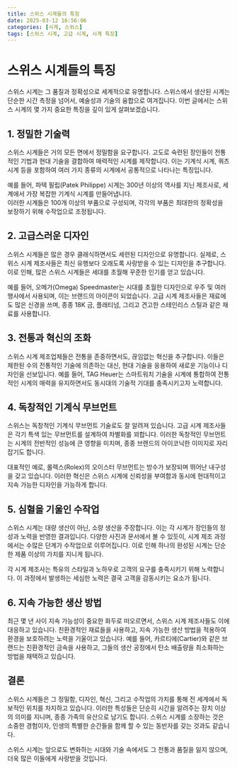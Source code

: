 ```yaml
---
title: 스위스 시계들의 특징
date: 2025-03-12 16:56:06
categories: [시계, 스위스]
tags: [스위스 시계, 고급 시계, 시계 특징]
---
```


# 스위스 시계들의 특징

스위스 시계는 그 품질과 정확성으로 세계적으로 유명합니다. 스위스에서 생산된 시계는 단순한 시간 측정을 넘어서, 예술성과 기술의 융합으로 여겨집니다. 이번 글에서는 스위스 시계의 몇 가지 중요한 특징을 깊이 있게 살펴보겠습니다.

## 1. 정밀한 기술력
스위스 시계들은 거의 모든 면에서 정밀함을 요구합니다. 고도로 숙련된 장인들이 전통적인 기법과 현대 기술을 결합하여 매력적인 시계를 제작합니다. 이는 기계식 시계, 쿼츠 시계 등을 포함하여 여러 가지 종류의 시계에서 공통적으로 나타나는 특징입니다. 

예를 들어, 파텍 필립(Patek Philippe) 시계는 300년 이상의 역사를 지닌 제조사로, 세계에서 가장 복잡한 기계식 시계를 만들어냅니다.  
이러한 시계들은 100개 이상의 부품으로 구성되며, 각각의 부품은 최대한의 정확성을 보장하기 위해 수작업으로 조정됩니다.

## 2. 고급스러운 디자인
스위스 시계들은 많은 경우 클래식하면서도 세련된 디자인으로 유명합니다. 실제로, 스위스 시계 제조사들은 최신 유행보다 오래도록 사랑받을 수 있는 디자인을 추구합니다. 이로 인해, 많은 스위스 시계들은 세대를 초월해 꾸준한 인기를 얻고 있습니다.  

예를 들어, 오메가(Omega) Speedmaster는 시대를 초월한 디자인으로 우주 및 여러 행사에서 사용되며, 이는 브랜드의 아이콘이 되었습니다. 고급 시계 제조사들은 재료에도 많은 신경을 쓰며, 종종 18K 금, 플래티넘, 그리고 견고한 스테인리스 스틸과 같은 재료를 사용합니다.

## 3. 전통과 혁신의 조화  
스위스 시계 제조업체들은 전통을 존중하면서도, 끊임없는 혁신을 추구합니다. 이들은 제한된 수의 전통적인 기술에 의존하는 대신, 현대 기술을 응용하여 새로운 기능이나 디자인을 선보입니다. 예를 들어, TAG Heuer는 스마트워치 기술을 시계에 통합하여 전통적인 시계의 매력을 유지하면서도 동시대의 기술적 기대를 충족시키고자 노력합니다.

## 4. 독창적인 기계식 무브먼트
스위스는 독창적인 기계식 무브먼트 기술로도 잘 알려져 있습니다. 고급 시계 제조사들은 각기 특색 있는 무브먼트를 설계하여 차별화를 꾀합니다. 이러한 독창적인 무브먼트는 시계의 전반적인 성능에 큰 영향을 미치며, 종종 브랜드의 아이코닉한 이미지로 자리 잡기도 합니다.  

대표적인 예로, 롤렉스(Rolex)의 오이스터 무브먼트는 방수가 보장되며 뛰어난 내구성을 갖고 있습니다. 이러한 혁신은 스위스 시계에 신뢰성을 부여함과 동시에 현대적이고 지속 가능한 디자인을 가능하게 합니다.

## 5. 심혈을 기울인 수작업
스위스 시계는 대량 생산이 아닌, 소량 생산을 주장합니다. 이는 각 시계가 장인들의 정성과 노력을 반영한 결과입니다. 다양한 사진과 문서에서 볼 수 있듯이, 시계 제조 과정에서는 수많은 단계가 수작업으로 이루어집니다. 이로 인해 하나의 완성된 시계는 단순한 제품 이상의 가치를 지니게 됩니다.  

각 시계 제조사는 특유의 스타일과 노하우로 고객의 요구를 충족시키기 위해 노력합니다. 이 과정에서 발생하는 세심한 노력은 결국 고객을 감동시키는 요소가 됩니다.

## 6. 지속 가능한 생산 방법
최근 몇 년 사이 지속 가능성이 중요한 화두로 떠오르면서, 스위스 시계 제조사들도 이에 대응하고 있습니다. 친환경적인 재료들을 사용하고, 지속 가능한 생산 방법을 적용하여 환경을 보호하려는 노력을 기울이고 있습니다. 예를 들어, 카르티에(Cartier)와 같은 브랜드는 친환경적인 금속을 사용하고, 그들의 생산 공정에서 탄소 배출량을 최소화하는 방법을 채택하고 있습니다.

## 결론
스위스 시계들은 그 정밀함, 디자인, 혁신, 그리고 수작업의 가치를 통해 전 세계에서 독보적인 위치를 차지하고 있습니다. 이러한 특성들은 단순히 시간을 알려주는 장치 이상의 의미를 지니며, 종종 가족의 유산으로 남기도 합니다. 스위스 시계를 소장하는 것은 소중한 경험이자, 인생의 특별한 순간들을 함께 할 수 있는 동반자를 갖는 것과도 같습니다.

스위스 시계는 앞으로도 변화하는 시대와 기술 속에서도 그 전통과 품질을 잃지 않으며, 더욱 많은 이들에게 사랑받을 것입니다.